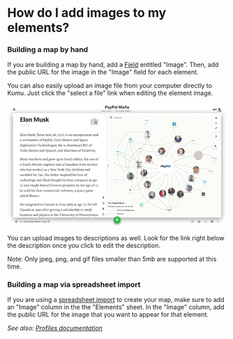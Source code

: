 # How do I add images to my elements?

### Building a map by hand

If you are building a map by hand, add a [Field](/guides/fields.md) entitled "Image". Then, add the public URL for the image in the "Image" field for each element.

You can also easily upload an image file from your computer directly to Kumu. Just click the "select a file" link when editing the element image.

![Gif showing how to upload an image to Kumu](/images/upload-image.gif)

You can upload images to descriptions as well. Look for the link right below the description once you click to edit the description.

Note: Only jpeg, png, and gif files smaller than 5mb are supported at this time.

### Building a map via spreadsheet import

If you are using a [spreadsheet import](/guides/import.md) to create your map, make sure to add an "Image" column in the the "Elements" sheet. In the "Image" column, add the public URL for the image that you want to appear for that element.

*See also: [Profiles documentation](/guides/profiles.md)*
